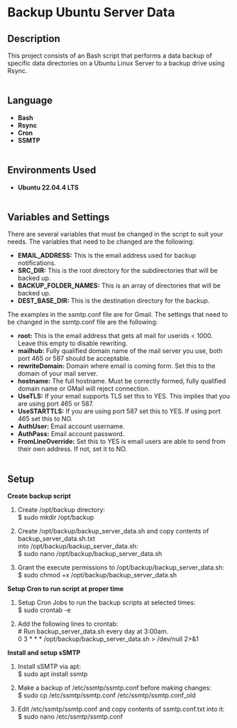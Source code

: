 <h1>Backup Ubuntu Server Data</h1>


<h2>Description</h2>
This project consists of an Bash script that performs a data backup of specific data directories on a Ubuntu Linux Server to a backup drive using Rsync.<br/><br/>

<h2>Language</h2>

- <b>Bash</b>
- <b>Rsync</b>
- <b>Cron</b>
- <b>SSMTP</b><br/><br/>

<h2>Environments Used </h2>

- <b>Ubuntu 22.04.4 LTS</b><br/><br/>

<h2>Variables and Settings</h2>

There are several variables that must be changed in the script to suit your needs. The variables that need to be changed are the following:<br/>

- <b>EMAIL_ADDRESS:</b> This is the email address used for backup notifications.<br/>
- <b>SRC_DIR:</b> This is the root directory for the subdirectories that will be backed up.<br/>
- <b>BACKUP_FOLDER_NAMES:</b> This is an array of directories that will be backed up.<br/>
- <b>DEST_BASE_DIR:</b> This is the destination directory for the backup.<br/>

The examples in the ssmtp.conf file are for Gmail. The settings that need to be changed in the ssmtp.conf file are the following:<br/>

- <b>root:</b> This is the email address that gets all mail for userids < 1000. Leave this empty to disable rewriting.<br/>
- <b>mailhub:</b> Fully qualified domain name of the mail server you use, both port 465 or 587 should be acceptable.<br/>
- <b>rewriteDomain:</b> Domain where email is coming form. Set this to the domain of your mail server.<br/>
- <b>hostname:</b> The full hostname.  Must be correctly formed, fully qualified domain name or GMail will reject connection.<br/>
- <b>UseTLS:</b> If your email supports TLS set this to YES. This implies that you are using port 465 or 587.<br/>
- <b>UseSTARTTLS:</b> If you are using port 587 set this to YES. If using port 465 set this to NO.<br/>
- <b>AuthUser:</b> Email account username.<br/>
- <b>AuthPass:</b> Email account password.<br/>
- <b>FromLineOverride:</b> Set this to YES is email users are able to send from their own address. If not, set it to NO.<br/><br/>

<h2>Setup</h2>

<b>Create backup script</b></br>

  1. Create /opt/backup directory:</br>
     $ sudo mkdir /opt/backup

  2. Create /opt/backup/backup_server_data.sh and copy contents of backup_server_data.sh.txt</br>
    into /opt/backup/backup_server_data.sh:</br>
     $ sudo nano /opt/backup/backup_server_data.sh

  3. Grant the execute permissions to /opt/backup/backup_server_data.sh:</br>
     $ sudo chmod +x /opt/backup/backup_server_data.sh</br>

<b>Setup Cron to run script at proper time</b></br>     

  1. Setup Cron Jobs to run the backup scripts at selected times:</br>
     $ sudo crontab -e

  2. Add the following lines to crontab:</br>
   <span>#</span> Run backup_server_data.sh every day at 3:00am.</br>
   0 3 * * * /opt/backup/backup_server_data.sh > /dev/null 2>&1</br>

  <b>Install and setup sSMTP</b></br>

  1. Install sSMTP via apt:</br>
     $ sudo apt install ssmtp

  3. Make a backup of /etc/ssmtp/ssmtp.conf before making changes:</br>
     $ sudo cp /etc/ssmtp/ssmtp.conf /etc/ssmtp/ssmtp.conf_old

  4. Edit /etc/ssmtp/ssmtp.conf and copy contents of ssmtp.conf.txt into it:</br>
     $ sudo nano /etc/ssmtp/ssmtp.conf
</br>
</br>
<!--
 ```diff
- text in red
+ text in green
! text in orange
# text in gray
@@ text in purple (and bold)@@
```
--!>
